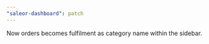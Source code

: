```yaml
---
"saleor-dashboard": patch
---
```


Now orders becomes fulfilment as category name within the sidebar.

